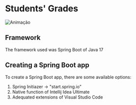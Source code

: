 # Students' Grades

![Animação](https://user-images.githubusercontent.com/62726118/199869133-7b69cf43-4c38-4015-b76c-584c0261a0da.gif)

## Framework

The framework used was Spring Boot of Java 17

## Creating a Spring Boot app

To create a Spring Boot app, there are some available options:
1. Spring Initiazer -> "start.spring.io"
2. Native function of Intellij Idea Ultimate
3. Adequated extensions of Visual Studio Code
